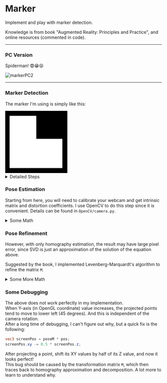 # Marker
Implement and play with marker detection.

Knowledge is from book "Augmented Reality: Principles and Practice", and online resources (commented in code).

------

### PC Version

Spiderman! 😨😁😝

<img src="Images/MarkerPC2.gif" width="600" alt="markerPC2">

------

### Marker Detection

The marker I'm using is simply like this:  

<img src="Images/marker.png" width="200" alt="marker">

<details>
<summary>Detailed Steps</summary>

1. Convert image to gray scale on GPU compute shader  
   Dot product of image color with `(0.299, 0.587, 0.114)`  
   Optionally, I also have applied a simple blur to make image stable  

2. Convert to binary image by thresholding on GPU compute shader  
   Threshold value from mipmap top level (automatically averaged), or manually configure  

3. Trace closed contour (only one) on CPU  
   I'm using Theo Pavlidis' Algorithm  
   Thresholds are applied to filter out small and non-rectangular contours  

4. Fit quadrilateral to the closed contour and get 4 corners  
   Following the algorithm mentioned in Chapter 4  
   Similar to OpenCV's Ramer–Douglas–Peucker algorithm but simpler  

5. Determine orientation by sampling near the corners
</details>

### Pose Estimation

Starting from here, you will need to calibrate your webcam and get intrinsic matrix and distortion coefficients. I use OpenCV to do this step since it is convenient. Details can be found in `OpenCV/camera.py`.

<details>
<summary>Some Math</summary>

Let's say your have the 3x3 camera matrix `K`, 4 detected marker corners on camera image are `p`.  
Corners in virtual world space are `q` (usually something like `[1,1,0,1]`).  
What we are looking for is a 3x4 transformation matrix `M` (with rotation `R` and translation `t`) such that:
```
p = K M q
M = [R t]
  = [r1 r2 r3 t]
```
The fact that all corners are on a plane allows to eliminate Z axis and use homography estimation:
```
p = H q'
```
For example, if `q` is `[qx,qy,0,1]`, then `q'` can be `[qx,qy,1]`.  
Since `p'` and `Hq'` are in same direction, cross product is zero:  
```
p' x (H q') = 0
```
Expand the left side and we get the following:
```
[
   q1.x, q1.y, 1.0f, 0.0f, 0.0f, 0.0f, -p1.x*q1.x, -p1.x*q1.y, -p1.x,
   0.0f, 0.0f, 0.0f, q1.x, q1.y, 1.0f, -p1.y*q1.x, -p1.y*q1.y, -p1.y,
   .....
   q4.x, q4.y, 1.0f, 0.0f, 0.0f, 0.0f, -p4.x*q4.x, -p4.x*q4.y, -p4.x,
   0.0f, 0.0f, 0.0f, q4.x, q4.y, 1.0f, -p4.y*q4.x, -p4.y*q4.y, -p4.y,
] * 
[
   h1,h2,h3,h4,h5,h6,h7,h8,h9
] = 0

H = 
[
   h1 h2 h3
   h4 h5 h6
   h7 h8 h9
]
```
The matrix `A` on the left has size 8x9, `h` is a vector of size 9.  
Run SVD on `A` and get `U D V^T` and `h` is the last column in matrix `V`.  
Reconstruct 3x3 matrix `H`, and we need to extract `R` and `t` from it:
```
HK = K^-1 H
n = ( norm(HK.col0) + norm(HK.col1) ) / 2
t = H.col2 / n
r1 = normalize( HK.col0 )
r2 = normalize( HK.col1 )
r3 = normalize( r1 x r2 )
R = [r1 r2 r3]
M = [R t]
```
Note that there are many ways to do it. Here I illustrate a simple one I found online.  
Besides, you may also need to undistort `p` first given camera distortion coefficients (Details can be found in OpenCV source code of function `undisortPoints`).  

Finally, for any new point `b` in 3d world space, its mapping on screen will be computed from `K M b`.

Further details of my implementation can be found in `PC/src/markerpose.cpp`.
</details>

### Pose Refinement

However, with only homography estimation, the result may have large pixel error, since SVD is just an approximation of the solution of the equation above.  

Suggested by the book, I implemented Levenberg-Marquardt's algorithm to refine the matrix `M`.  

<details>
<summary>Some More Math</summary>

Let's say the objective is to minimize:
```
sum ( p - K M q )^2
```
This is equivalent to:
```
sum ( kp - M q )^2
kp = K^-1 p
```
where `M` is the variable to update.  
Suppose an update of `d` on `M` moves closer to the local minimum:
```
sum ( kp - M q - J d )^2
```
where `J` is the Jacobian matrix of function `M q` with respect to `M`.  
Take derivative of it and set to zero, we get the following linear equation:
```
( J^T J ) d = J^T ( kp - M q )
```
Levenberg's version:
```
( J^T J + lambda diag( J^T J ) ) d = J^T ( kp - M q )
```
where `lambda` is a damping factor adjusted at each iteration.  
Finally, iteratively solve for `d` and update `M` until max iterations or minimum error.

Further details can be found in `PC/src/markerLM.cpp`.
</details>

### Some Debugging

The above does not work perfectly in my implementation.  
When Y-axis (in OpenGL coordinate) value increases, the projected points tend to move to lower left (45 degrees). And this is independent of the camera rotation.  
After a long time of debugging, I can't figure out why, but a quick fix is the following:
```glsl
vec3 screenPos = poseM * pos;
screenPos.xy -= 0.5 * screenPos.z;
```
After projecting a point, shift its XY values by half of its Z value, and now it looks perfect!  
This bug should be caused by the transformation matrix `M`, which then traces back to homography approximation and decomposition. A lot more to learn to understand why.